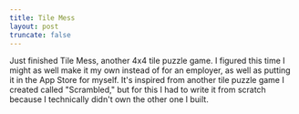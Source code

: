 ```yaml
---
title: Tile Mess
layout: post
truncate: false
---
```

Just finished Tile Mess, another 4x4 tile puzzle game. I figured
this time I might as well make it my own instead of for an employer,
as well as putting it in the App Store for myself. It's inspired
from another tile puzzle game I created called "Scrambled," but
for this I had to write it from scratch because I technically
didn't own the other one I built.
